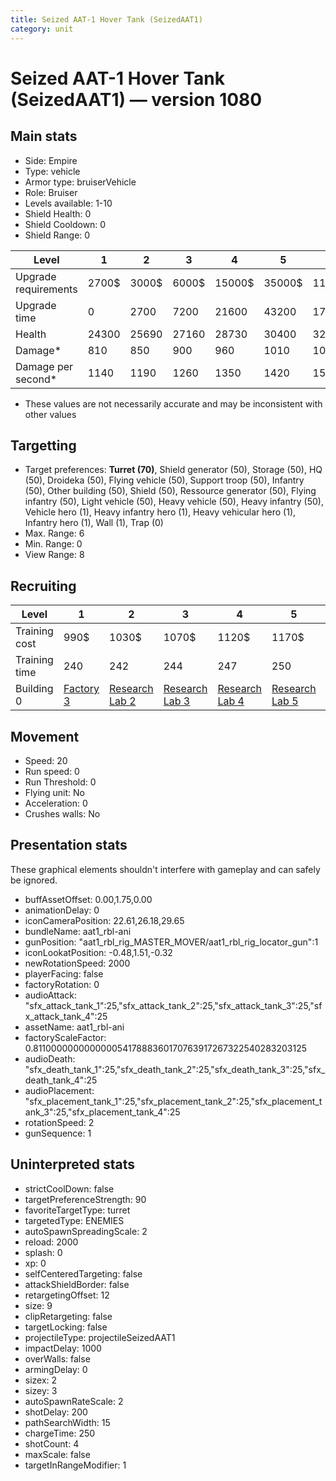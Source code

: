 ```yaml
---
title: Seized AAT-1 Hover Tank (SeizedAAT1)
category: unit
---
```


# Seized AAT-1 Hover Tank (SeizedAAT1) — version 1080

## Main stats

  * Side: Empire
  * Type: vehicle
  * Armor type: bruiserVehicle
  * Role: Bruiser
  * Levels available: 1-10
  * Shield Health: 0
  * Shield Cooldown: 0
  * Shield Range: 0

|Level               |1    |2    |3    |4     |5     |6      |7      |8      |9       |10      |
|--------------------|-----|-----|-----|------|------|-------|-------|-------|--------|--------|
|Upgrade requirements|2700$|3000$|6000$|15000$|35000$|115000$|175000$|350000$|1000000$|2000000$|
|Upgrade time        |0    |2700 |7200 |21600 |43200 |172800 |259200 |432000 |604800  |864000  |
|Health              |24300|25690|27160|28730 |30400 |32180  |34070  |36080  |38220   |40500   |
|Damage*             |810  |850  |900  |960   |1010  |1070   |1140   |1200   |1280    |1360    |
|Damage per second*  |1140 |1190 |1260 |1350  |1420  |1500   |1600   |1680   |1800    |1910    |

* These values are not necessarily accurate and may be inconsistent with other values

## Targetting

  * Target preferences: **Turret (70)**, Shield generator (50), Storage (50), HQ (50), Droideka (50), Flying vehicle (50), Support troop (50), Infantry (50), Other building (50), Shield (50), Ressource generator (50), Flying infantry (50), Light vehicle (50), Heavy vehicle (50), Heavy infantry (50), Vehicle hero (1), Heavy infantry hero (1), Heavy vehicular hero (1), Infantry hero (1), Wall (1), Trap (0)
  * Max. Range: 6
  * Min. Range: 0
  * View Range: 8

## Recruiting

|Level        |1                              |2                                      |3                                      |4                                      |5                                      |6                                      |7                                      |8                                      |9                                      |10                                      |
|-------------|-------------------------------|---------------------------------------|---------------------------------------|---------------------------------------|---------------------------------------|---------------------------------------|---------------------------------------|---------------------------------------|---------------------------------------|----------------------------------------|
|Training cost|990$                           |1030$                                  |1070$                                  |1120$                                  |1170$                                  |1350$                                  |1530$                                  |1800$                                  |1890$                                  |2070$                                   |
|Training time|240                            |242                                    |244                                    |247                                    |250                                    |253                                    |256                                    |260                                    |264                                    |270                                     |
|Building 0   |[Factory 3](empireFactory.html)|[Research Lab 2](empireOffenseLab.html)|[Research Lab 3](empireOffenseLab.html)|[Research Lab 4](empireOffenseLab.html)|[Research Lab 5](empireOffenseLab.html)|[Research Lab 6](empireOffenseLab.html)|[Research Lab 7](empireOffenseLab.html)|[Research Lab 8](empireOffenseLab.html)|[Research Lab 9](empireOffenseLab.html)|[Research Lab 10](empireOffenseLab.html)|

## Movement

  * Speed: 20
  * Run speed: 0
  * Run Threshold: 0
  * Flying unit: No
  * Acceleration: 0
  * Crushes walls: No

## Presentation stats

These graphical elements shouldn't interfere with gameplay and can safely be ignored.

  * buffAssetOffset: 0.00,1.75,0.00
  * animationDelay: 0
  * iconCameraPosition: 22.61,26.18,29.65
  * bundleName: aat1_rbl-ani
  * gunPosition: "aat1_rbl_rig_MASTER_MOVER/aat1_rbl_rig_locator_gun":1
  * iconLookatPosition: -0.48,1.51,-0.32
  * newRotationSpeed: 2000
  * playerFacing: false
  * factoryRotation: 0
  * audioAttack: "sfx_attack_tank_1":25,"sfx_attack_tank_2":25,"sfx_attack_tank_3":25,"sfx_attack_tank_4":25
  * assetName: aat1_rbl-ani
  * factoryScaleFactor: 0.81100000000000005417888360170763917267322540283203125
  * audioDeath: "sfx_death_tank_1":25,"sfx_death_tank_2":25,"sfx_death_tank_3":25,"sfx_death_tank_4":25
  * audioPlacement: "sfx_placement_tank_1":25,"sfx_placement_tank_2":25,"sfx_placement_tank_3":25,"sfx_placement_tank_4":25
  * rotationSpeed: 2
  * gunSequence: 1

## Uninterpreted stats

  * strictCoolDown: false
  * targetPreferenceStrength: 90
  * favoriteTargetType: turret
  * targetedType: ENEMIES
  * autoSpawnSpreadingScale: 2
  * reload: 2000
  * splash: 0
  * xp: 0
  * selfCenteredTargeting: false
  * attackShieldBorder: false
  * retargetingOffset: 12
  * size: 9
  * clipRetargeting: false
  * targetLocking: false
  * projectileType: projectileSeizedAAT1
  * impactDelay: 1000
  * overWalls: false
  * armingDelay: 0
  * sizex: 2
  * sizey: 3
  * autoSpawnRateScale: 2
  * shotDelay: 200
  * pathSearchWidth: 15
  * chargeTime: 250
  * shotCount: 4
  * maxScale: false
  * targetInRangeModifier: 1


